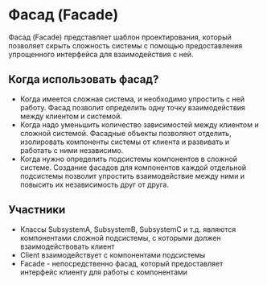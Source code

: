 # Фасад (Facade)
Фасад (Facade) представляет шаблон проектирования, который позволяет скрыть сложность системы с помощью предоставления упрощенного интерфейса для взаимодействия с ней.

## Когда использовать фасад?
- Когда имеется сложная система, и необходимо упростить с ней работу. Фасад позволит определить одну точку взаимодействия между клиентом и системой.
- Когда надо уменьшить количество зависимостей между клиентом и сложной системой. Фасадные объекты позволяют отделить, изолировать компоненты системы от клиента и развивать и работать с ними независимо.
- Когда нужно определить подсистемы компонентов в сложной системе. Создание фасадов для компонентов каждой отдельной подсистемы позволит упростить взаимодействие между ними и повысить их независимость друг от друга.

## Участники
- Классы SubsystemA, SubsystemB, SubsystemC и т.д. являются компонентами сложной подсистемы, с которыми должен взаимодействовать клиент
- Client взаимодействует с компонентами подсистемы
- Facade - непосредственно фасад, который предоставляет интерфейс клиенту для работы с компонентами

